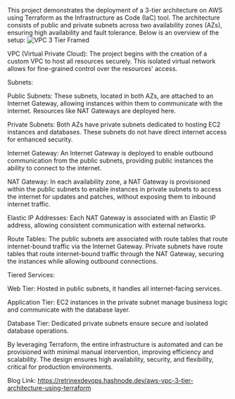 This project demonstrates the deployment of a 3-tier architecture on AWS using Terraform as the Infrastructure as Code (IaC) tool. The architecture consists of public and private subnets across two availability zones (AZs), ensuring high availability and fault tolerance. Below is an overview of the setup:
![VPC 3 Tier Framed](https://github.com/user-attachments/assets/25b8194e-e403-4430-8b44-a9a5e6c5c22f)

VPC (Virtual Private Cloud):
  The project begins with the creation of a custom VPC to host all resources securely. This isolated virtual network allows for fine-grained control over the resources' access.

Subnets:

  Public Subnets: These subnets, located in both AZs, are attached to an Internet Gateway, allowing instances within them to communicate with the internet. Resources like NAT Gateways are deployed here.

  Private Subnets: Both AZs have private subnets dedicated to hosting EC2 instances and databases. These subnets do not have direct internet access for enhanced security.

Internet Gateway:
  An Internet Gateway is deployed to enable outbound communication from the public subnets, providing public instances the ability to connect to the internet.

NAT Gateway:
  In each availability zone, a NAT Gateway is provisioned within the public subnets to enable instances in private subnets to access the internet for updates and patches, without exposing them to inbound internet traffic.

Elastic IP Addresses:
  Each NAT Gateway is associated with an Elastic IP address, allowing consistent communication with external networks.

Route Tables:
  The public subnets are associated with route tables that route internet-bound traffic via the Internet Gateway. Private subnets have route tables that route internet-bound traffic through the NAT Gateway, securing the instances while allowing outbound connections.

Tiered Services:

  Web Tier: Hosted in public subnets, it handles all internet-facing services.

  Application Tier: EC2 instances in the private subnet manage business logic and communicate with the database layer.

  Database Tier: Dedicated private subnets ensure secure and isolated database operations.

By leveraging Terraform, the entire infrastructure is automated and can be provisioned with minimal manual intervention, improving efficiency and scalability. The design ensures high availability, security, and flexibility, critical for production environments.

Blog Link: https://retrinexdevops.hashnode.dev/aws-vpc-3-tier-architecture-using-terraform
